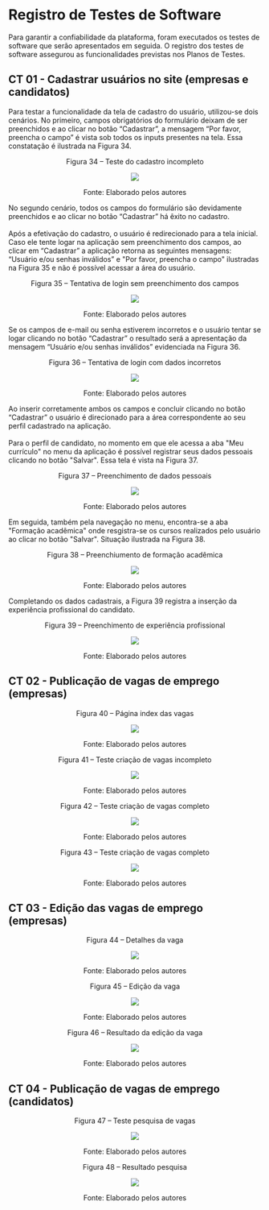 # Registro de Testes de Software

Para garantir a confiabilidade da plataforma, foram executados os testes de software que serão apresentados em seguida. O registro dos testes de software assegurou as funcionalidades previstas nos Planos de Testes.

## CT 01 - Cadastrar usuários no site (empresas e candidatos)

Para testar a funcionalidade da tela de cadastro do usuário, utilizou-se dois cenários. No primeiro, campos obrigatórios do formulário deixam de ser preenchidos e ao clicar no botão “Cadastrar”, a mensagem “Por favor, preencha o campo” é vista sob todos os inputs presentes na tela.  Essa constatação é ilustrada na Figura 34.

<p align="center">Figura 34 – Teste do cadastro incompleto</p>
<div align="center">
    <img src="img\errocadastro.png">
</div>
<p align="center">Fonte: Elaborado pelos autores</p>

No segundo cenário, todos os campos do formulário são devidamente preenchidos e ao clicar no botão “Cadastrar” há êxito no cadastro.
<br>
<br>
Após a efetivação do cadastro, o usuário é redirecionado para a tela inicial. Caso ele tente logar na aplicação sem preenchimento dos campos, ao clicar em “Cadastrar” a aplicação retorna as seguintes mensagens: “Usuário e/ou senhas inválidos” e "Por favor, preencha o campo" ilustradas na Figura 35 e não é possível acessar a área do usuário.

<p align="center">Figura 35 – Tentativa de login sem preenchimento dos campos</p>
<div align="center">
    <img src="img\errologin.png">
</div>

<p align="center">Fonte: Elaborado pelos autores</p>

Se os campos de e-mail ou senha estiverem incorretos e o usuário tentar se logar clicando no botão “Cadastrar” o resultado será a apresentação da mensagem “Usuário e/ou senhas inválidos” evidenciada na Figura 36.

<p align="center">Figura 36 – Tentativa de login com dados incorretos</p>
<div align="center">
    <img src="img\usuarioinvalido.png">
</div>
<p align="center">Fonte: Elaborado pelos autores</p>

Ao inserir corretamente ambos os campos e concluir clicando no botão “Cadastrar” o usuário é direcionado para a área correspondente ao seu perfil cadastrado na aplicação. 
<br><br>
Para o perfil de candidato, no momento em que ele acessa a aba "Meu currículo" no menu da aplicação é possível registrar seus dados pessoais clicando no botão "Salvar". Essa tela é vista na Figura 37.

<p align="center">Figura 37 – Preenchimento de dados pessoais</p>
<div align="center">
    <img src="img\dadospessoais.png">
</div>
<p align="center">Fonte: Elaborado pelos autores</p>

Em seguida, também pela navegação no menu, encontra-se a aba "Formação acadêmica" onde resgistra-se os cursos realizados pelo usuário ao clicar no botão "Salvar". Situação ilustrada na Figura 38.

<p align="center">Figura 38 – Preenchiumento de formação acadêmica</p>
<div align="center">
    <img src="img\formacaoacademica.png">
</div>
<p align="center">Fonte: Elaborado pelos autores</p>

Completando os dados cadastrais, a Figura 39 registra a inserção da experiência profissional do candidato.

<p align="center">Figura 39 – Preenchimento de experiência profissional</p>
<div align="center">
    <img src="img\experienciaprofissional.png">
</div>
<p align="center">Fonte: Elaborado pelos autores</p>

## CT 02 - Publicação de vagas de emprego (empresas)

<p align="center">Figura 40 – Página index das vagas</p>
<div align="center">
    <img src="img\IndexVagas.png">
</div>
<p align="center">Fonte: Elaborado pelos autores</p>

<p align="center">Figura 41 – Teste criação de vagas incompleto </p>
<div align="center">
    <img src="img\ErrorCreateVagas.png">
</div>
<p align="center">Fonte: Elaborado pelos autores</p>

<p align="center">Figura 42 – Teste criação de vagas completo </p>
<div align="center">
    <img src="img\CreateVagas.png">
</div>
<p align="center">Fonte: Elaborado pelos autores</p>

<p align="center">Figura 43 – Teste criação de vagas completo </p>
<div align="center">
    <img src="img\IndexVagasAfterCreate.png">
</div>
<p align="center">Fonte: Elaborado pelos autores</p>

## CT 03 - Edição das vagas de emprego (empresas)

<p align="center">Figura 44 – Detalhes da vaga </p>
<div align="center">
    <img src="img\DetailsVagas.png">
</div>
<p align="center">Fonte: Elaborado pelos autores</p>

<p align="center">Figura 45 – Edição da vaga </p>
<div align="center">
    <img src="img\UpdateVagas.png">
</div>
<p align="center">Fonte: Elaborado pelos autores</p>

<p align="center">Figura 46 – Resultado da edição da vaga </p>
<div align="center">
    <img src="img\UpdateVagas2.png">
</div>
<p align="center">Fonte: Elaborado pelos autores</p>

## CT 04 - Publicação de vagas de emprego (candidatos)

<p align="center">Figura 47 – Teste pesquisa de vagas </p>
<div align="center">
    <img src="img\PesquisaVagas.png">
</div>
<p align="center">Fonte: Elaborado pelos autores</p>

<p align="center">Figura 48 – Resultado pesquisa </p>
<div align="center">
    <img src="img\PesquisaResultado.png">
</div>
<p align="center">Fonte: Elaborado pelos autores</p>





